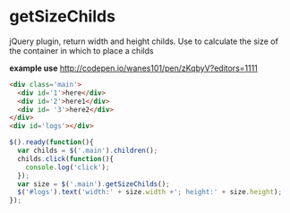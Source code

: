 # getSizeChilds
jQuery plugin, return width and height childs.
Use to calculate the size of the container in which to place a childs

**example use**
http://codepen.io/wanes101/pen/zKqbyV?editors=1111

```html
<div class='main'>
  <div id='1'>here</div>
  <div id='2'>here1</div>
  <div id= '3'>here2</div>
</div>
<div id='logs'></div>
```
```javascript
$().ready(function(){
  var childs = $('.main').children();
  childs.click(function(){
    console.log('click');
  });
  var size = $('.main').getSizeChilds();
  $('#logs').text('width:' + size.width +'; height:' + size.height);
});
```
